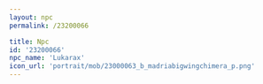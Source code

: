 ```yaml
---
layout: npc
permalink: /23200066

title: Npc
id: '23200066'
npc_name: 'Lukarax'
icon_url: 'portrait/mob/23000063_b_madriabigwingchimera_p.png'
---
```

